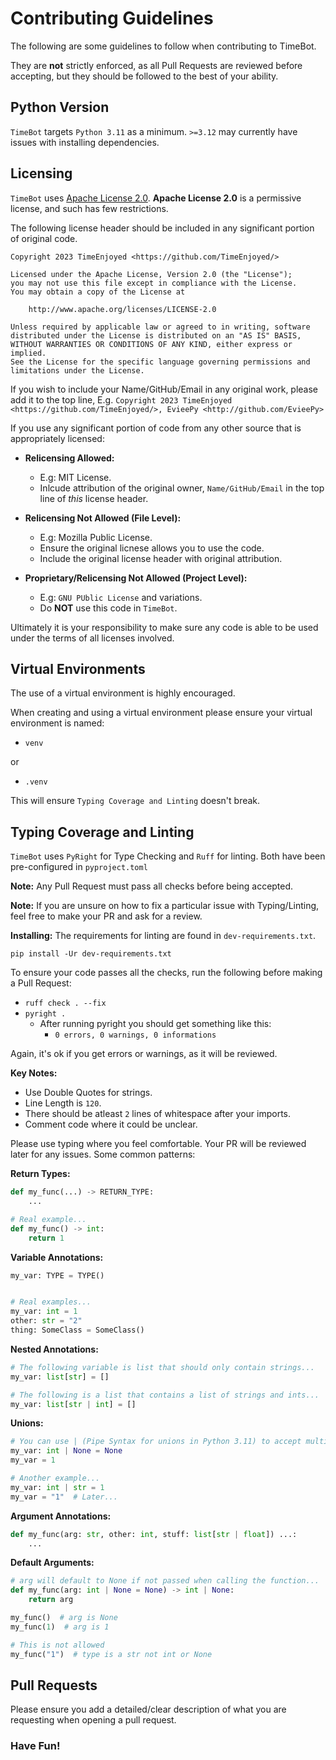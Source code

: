 # Contributing Guidelines

The following are some guidelines to follow when contributing to TimeBot.

They are **not** strictly enforced, as all Pull Requests are reviewed before accepting, but they should be followed
to the best of your ability.


## Python Version
`TimeBot` targets `Python 3.11` as a minimum. `>=3.12` may currently have issues with installing dependencies.


## Licensing
`TimeBot` uses [Apache License 2.0](https://github.com/TimeEnjoyed/TimeBot/blob/main/LICENSE).
**Apache License 2.0** is a permissive license, and such has few restrictions.


The following license header should be included in any significant portion of original code.

```
Copyright 2023 TimeEnjoyed <https://github.com/TimeEnjoyed/>

Licensed under the Apache License, Version 2.0 (the "License");
you may not use this file except in compliance with the License.
You may obtain a copy of the License at

    http://www.apache.org/licenses/LICENSE-2.0

Unless required by applicable law or agreed to in writing, software
distributed under the License is distributed on an "AS IS" BASIS,
WITHOUT WARRANTIES OR CONDITIONS OF ANY KIND, either express or implied.
See the License for the specific language governing permissions and
limitations under the License.
```

If you wish to include your Name/GitHub/Email in any original work, please add it to the top line, E.g.
`Copyright 2023 TimeEnjoyed <https://github.com/TimeEnjoyed/>, EvieePy <http://github.com/EvieePy>`

If you use any significant portion of code from any other source that is appropriately licensed:
- **Relicensing Allowed:**
  - E.g: MIT License.
  - Inlcude attribution of the original owner, `Name/GitHub/Email` in the top line of *this* license header.

- **Relicensing Not Allowed (File Level):**
  - E.g: Mozilla Public License.
  - Ensure the original licnese allows you to use the code.
  - Include the original license header with original attribution.

- **Proprietary/Relicensing Not Allowed (Project Level):**
  - E.g: `GNU PUblic License` and variations.
  - Do **NOT** use this code in `TimeBot`.

Ultimately it is your responsibility to make sure any code is able to be used under the terms of all licenses involved.


## Virtual Environments
The use of a virtual environment is highly encouraged.

When creating and using a virtual environment please ensure your virtual environment is named:
- `venv`

or

- `.venv`

This will ensure `Typing Coverage and Linting` doesn't break.


## Typing Coverage and Linting
`TimeBot` uses `PyRight` for Type Checking and `Ruff` for linting.
Both have been pre-configured in `pyproject.toml`

**Note:** Any Pull Request must pass all checks before being accepted.

**Note:** If you are unsure on how to fix a particular issue with Typing/Linting, feel free to make your PR and ask for a review.

**Installing:**
The requirements for linting are found in `dev-requirements.txt`.

```
pip install -Ur dev-requirements.txt
```

To ensure your code passes all the checks, run the following before making a Pull Request:

- `ruff check . --fix`
- `pyright .`
  - After running pyright you should get something like this:
    - `0 errors, 0 warnings, 0 informations `


Again, it's ok if you get errors or warnings, as it will be reviewed.

**Key Notes:**

- Use Double Quotes for strings.
- Line Length is `120`.
- There should be atleast `2` lines of whitespace after your imports.
- Comment code where it could be unclear.


Please use typing where you feel comfortable. Your PR will be reviewed later for any issues. Some common patterns:

**Return Types:**
```py
def my_func(...) -> RETURN_TYPE:
    ...

# Real example...
def my_func() -> int:
    return 1
```

**Variable Annotations:**
```py
my_var: TYPE = TYPE()


# Real examples...
my_var: int = 1
other: str = "2"
thing: SomeClass = SomeClass()
```

**Nested Annotations:**
```py
# The following variable is list that should only contain strings...
my_var: list[str] = []

# The following is a list that contains a list of strings and ints...
my_var: list[str | int] = []
```

**Unions:**
```py
# You can use | (Pipe Syntax for unions in Python 3.11) to accept multiple Types.
my_var: int | None = None
my_var = 1

# Another example...
my_var: int | str = 1
my_var = "1"  # Later...
```

**Argument Annotations:**
```py
def my_func(arg: str, other: int, stuff: list[str | float]) ...:
    ...
```

**Default Arguments:**
```py
# arg will default to None if not passed when calling the function...
def my_func(arg: int | None = None) -> int | None:
    return arg

my_func()  # arg is None
my_func(1)  # arg is 1

# This is not allowed
my_func("1")  # type is a str not int or None
```


## Pull Requests
Please ensure you add a detailed/clear description of what you are requesting when opening a pull request.


### Have Fun!